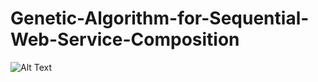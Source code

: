 # Genetic-Algorithm-for-Sequential-Web-Service-Composition
![Alt Text](https://media.giphy.com/media/3ohs81mQ51YwfCa8Qo/giphy.gif)
